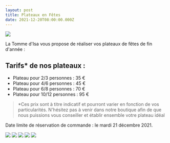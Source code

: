 ```yaml
---
layout: post
title: Plateaux en Fêtes
date: 2021-12-20T08:00:00.000Z
---
```

<img src="/images/fulls/plateaux/plateaux-1.jpeg" class="fit image"> 

La Tomme d'Isa vous propose de réaliser vos plateaux de fêtes de fin d'année :

## Tarifs* de nos plateaux :
- Plateau pour 2/3 personnes : 35 €
- Plateau pour 4/6 personnes : 45 €
- Plateau pour 6/8 personnes : 70 €
- Plateau pour 10/12 personnes : 95 €

>*Ces prix sont à titre indicatif et pourront varier en fonction de vos particularités.
N'hésitez pas à venir dans notre boutique afin de que nous puissions vous conseiller et établir ensemble votre plateau idéal 

Date limite de réservation de commande : le mardi 21 décembre 2021.

<img src="/images/fulls/plateaux/plateaux-2.jpeg" class="fit image"> 
<img src="/images/fulls/plateaux/plateaux-3.jpeg" class="fit image"> 
<img src="/images/fulls/plateaux/plateaux-4.jpeg" class="fit image"> 
<img src="/images/fulls/plateaux/plateaux-5.jpeg" class="fit image"> 
<img src="/images/fulls/plateaux/plateaux-6.jpeg" class="fit image"> 

